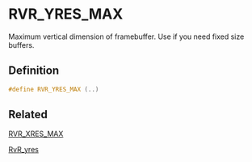 # RVR_YRES_MAX

Maximum vertical dimension of framebuffer. Use if you need fixed size buffers.

## Definition

```c
#define RVR_YRES_MAX (..)
```

## Related

[RVR_XRES_MAX](/rvr/rvr/xres_max)

[RvR_yres](/rvr/rvr/yres)
